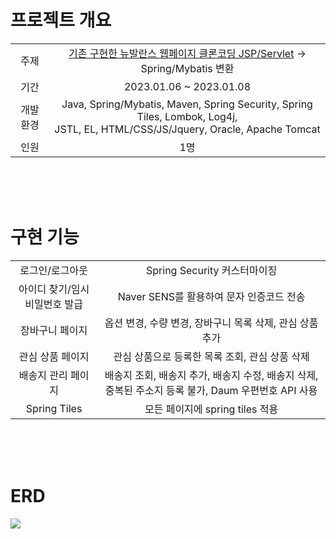 # 프로젝트 개요

<table>
  <tr align="center">
  <td>
주제   
  </td>
  <td>
<a href="https://github.com/group1-newbalance/NB-CloneProject">기존 구현한 뉴발란스 웹페이지 클론코딩 JSP/Servlet</a> -> Spring/Mybatis 변환
  </td>
  </tr>
   <tr align="center">
  <td>
  기간
  </td>

  <td>
  2023.01.06 ~ 2023.01.08
  </td>
  </tr>
  <tr align="center">
  <td>
  개발 환경
  </td>
  <td>
  Java, Spring/Mybatis, Maven, Spring Security, Spring Tiles, Lombok, Log4j, <br>
  JSTL, EL, HTML/CSS/JS/Jquery, Oracle, Apache Tomcat
  </td>
  
  </tr>
  <tr align="center">
  <td>
  인원
  </td>

  <td>
  1명
  </td>
  </tr>
</table>

<br>
<br>
<br>

# 구현 기능

<table width="600px">
  <tr align="center">
  <td>
로그인/로그아웃   
  </td>
  <td>
Spring Security 커스터마이징
  </td>
  </tr>
   <tr align="center">
  <td>
  아이디 찾기/임시 비밀번호 발급
  </td>

  <td>
  Naver SENS를 활용하여 문자 인증코드 전송
  </td>
  </tr>
  <tr align="center">
  <td>
  장바구니 페이지
  </td>
  <td>
  옵션 변경, 수량 변경, 장바구니 목록 삭제, 관심 상품 추가
  </td>
  
  </tr>
  <tr align="center">
  <td>
  관심 상품 페이지
  </td>

  <td>
  관심 상품으로 등록한 목록 조회, 관심 상품 삭제
  </td>
  </tr>
  <tr align="center">
  <td>
   배송지 관리 페이지
  </td>

  <td>
  배송지 조회, 배송지 추가, 배송지 수정, 배송지 삭제, 중복된 주소지 등록 불가, Daum 우편번호 API 사용
  </td>
  </tr>
  <tr align="center">
  <td>
  Spring Tiles
  </td>

  <td>
  모든 페이지에 spring tiles 적용
  </td>
  </tr>
</table>

<br>
<br>
<br>

# ERD

<img src="https://s3.us-west-2.amazonaws.com/secure.notion-static.com/8078592b-b527-4793-8615-5a05f102a4db/Untitled.png?X-Amz-Algorithm=AWS4-HMAC-SHA256&X-Amz-Content-Sha256=UNSIGNED-PAYLOAD&X-Amz-Credential=AKIAT73L2G45EIPT3X45%2F20230124%2Fus-west-2%2Fs3%2Faws4_request&X-Amz-Date=20230124T150711Z&X-Amz-Expires=86400&X-Amz-Signature=73b5f2acb85d755e13c68a205abcb49f8df219b6bdab57809d75a5166b6b4ade&X-Amz-SignedHeaders=host&response-content-disposition=filename%3D%22Untitled.png%22&x-id=GetObject">
